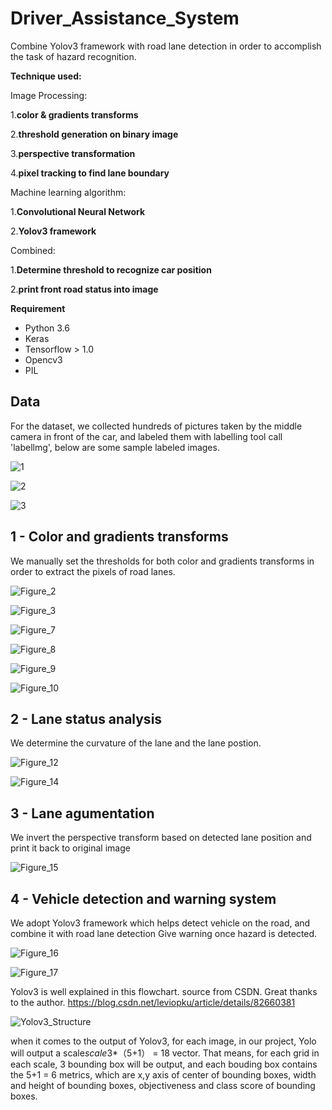 # Driver_Assistance_System
Combine Yolov3 framework with road lane detection in order to accomplish the task of hazard recognition.

**Technique used:**    

Image Processing:

1.**color & gradients transforms**

2.**threshold generation on binary image**   

3.**perspective transformation**

4.**pixel tracking to find lane boundary**

Machine learning algorithm: 

1.**Convolutional Neural Network**

2.**Yolov3 framework**   

Combined:

1.**Determine threshold to recognize car position**

2.**print front road status into image**  

**Requirement** 

- Python 3.6  
- Keras
- Tensorflow > 1.0   
- Opencv3
- PIL

## Data

For the dataset, we collected hundreds of pictures taken by the middle camera in front of the car, and labeled them with labelling tool call 'labellmg', below are some sample labeled images.

![1](/image/1.png)

![2](/image/2.png)

![3](/image/3.png)

## 1 - Color and gradients transforms

We manually set the thresholds for both color and gradients transforms in order to extract the pixels of road lanes.

![Figure_2](/image/Figure_2.png)

![Figure_3](/image/Figure_3.png)

![Figure_7](/image/Figure_7.png)

![Figure_8](/image/Figure_8.png)

![Figure_9](/image/Figure_9.png)

![Figure_10](/image/Figure_10.png)

## 2 - Lane status analysis

We determine the curvature of the lane and the lane postion.

![Figure_12](/image/Figure_12.png)

![Figure_14](/image/Figure_14.png)

## 3 - Lane agumentation

We invert the perspective transform based on detected lane position and print it back to original image

![Figure_15](/image/Figure_15.png)

## 4 - Vehicle detection and warning system

We adopt Yolov3 framework which helps detect vehicle on the road, and combine it with road lane detection
Give warning once hazard is detected.

![Figure_16](/image/Figure_16.png)

![Figure_17](/image/Figure_17.png)

Yolov3 is well explained in this flowchart. source from CSDN. Great thanks to the author. https://blog.csdn.net/leviopku/article/details/82660381

![Yolov3_Structure](/image/Yolov3_Structure.png)

when it comes to the output of Yolov3, for each image, in our project, Yolo will output a scale*scale*3*（5+1） = 18 vector. That means, for each grid in each scale, 3 bounding box will be output, and each bouding box contains the 5+1 = 6 metrics, which are x,y axis of center of bounding boxes, width and height of bounding boxes, objectiveness and class score of bounding boxes.

